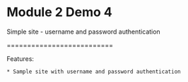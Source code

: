Module 2 Demo 4
==========================

Simple site - username and password authentication

==========================

Features:

	* Sample site with username and password authentication

	